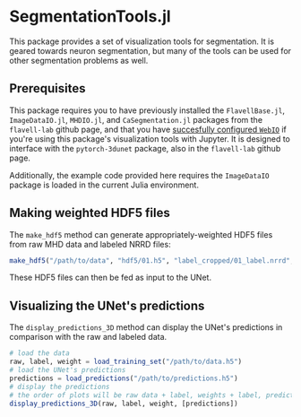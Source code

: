 # SegmentationTools.jl

This package provides a set of visualization tools for segmentation. It is geared towards neuron segmentation,
but many of the tools can be used for other segmentation problems as well.

## Prerequisites

This package requires you to have previously installed the `FlavellBase.jl`, `ImageDataIO.jl`, `MHDIO.jl`, and `CaSegmentation.jl` packages from the `flavell-lab` github page, and that you have [succesfully configured `WebIO`](https://juliagizmos.github.io/WebIO.jl/latest/providers/ijulia/) if you're using this package's visualization tools with Jupyter. It is designed to interface with the `pytorch-3dunet` package, also in the `flavell-lab` github page.

Additionally, the example code provided here requires the `ImageDataIO` package is loaded in the current Julia environment.

## Making weighted HDF5 files

The `make_hdf5` method can generate appropriately-weighted HDF5 files from raw MHD data and labeled NRRD files:

```julia
make_hdf5("/path/to/data", "hdf5/01.h5", "label_cropped/01_label.nrrd", "img_cropped/01_img.mhd")
```

These HDF5 files can then be fed as input to the UNet.

## Visualizing the UNet's predictions

The `display_predictions_3D` method can display the UNet's predictions in comparison with the raw and labeled data.

```julia
# load the data
raw, label, weight = load_training_set("/path/to/data.h5")
# load the UNet's predictions
predictions = load_predictions("/path/to/predictions.h5")
# display the predictions
# the order of plots will be raw data + label, weights + label, predictions + label, predictions vs label match
display_predictions_3D(raw, label, weight, [predictions])
```


